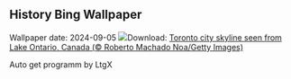 ## History Bing Wallpaper
Wallpaper date: 2024-09-05
![](https://www.bing.com/th?id=OHR.TIFF2024_EN-IN3142242773_UHD.jpg&w=1000)Download: [Toronto city skyline seen from Lake Ontario, Canada (© Roberto Machado Noa/Getty Images)](https://www.bing.com/th?id=OHR.TIFF2024_EN-IN3142242773_UHD.jpg)

Auto get programm by LtgX
